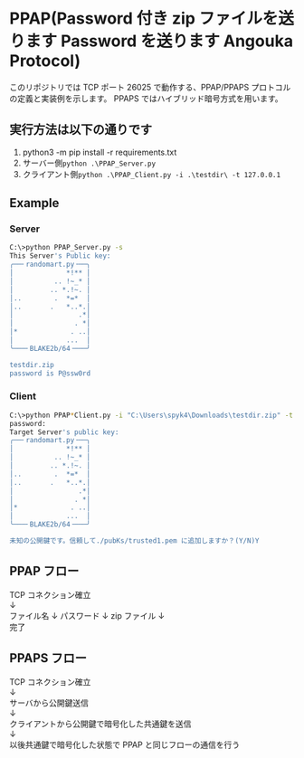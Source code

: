 # PPAP(Password 付き zip ファイルを送ります Password を送ります Angouka Protocol)

このリポジトリでは TCP ポート 26025 で動作する、PPAP/PPAPS プロトコルの定義と実装例を示します。
PPAPS ではハイブリッド暗号方式を用います。

## 実行方法は以下の通りです

1. python3 -m pip install -r requirements.txt
2. サーバー側`python .\PPAP_Server.py`
3. クライアント側`python .\PPAP_Client.py -i .\testdir\ -t 127.0.0.1`

## Example

### Server

```bash
C:\>python PPAP_Server.py -s
This Server's Public key:
╭──╴randomart.py╶──╮
│             *!** │
│          .. !~_* │
│         .. *.!~. │
│..        .  *=*  │
│..       .   *..*.│
│                .*│
│               . *│
│*             . ..│
│             ...  │
╰───╴BLAKE2b/64╶───╯

testdir.zip
password is P@ssw0rd
```

### Client

```bash
C:\>python PPAP*Client.py -i "C:\Users\spyk4\Downloads\testdir.zip" -t 127.0.0.1 -s
password:
Target Server's public key:
╭──╴randomart.py╶──╮
│             *!** │
│          .. !~_* │
│         .. *.!~. │
│..        .  *=*  │
│..       .   *..*.│
│                .*│
│               . *│
│*             . ..│
│             ...  │
╰───╴BLAKE2b/64╶───╯

未知の公開鍵です。信頼して./pubKs/trusted1.pem に追加しますか？(Y/N)Y

```

## PPAP フロー

TCP コネクション確立  
↓  
ファイル名
↓
パスワード
↓
zip ファイル
↓  
完了

## PPAPS フロー

TCP コネクション確立  
↓  
サーバから公開鍵送信  
↓  
クライアントから公開鍵で暗号化した共通鍵を送信  
↓  
以後共通鍵で暗号化した状態で PPAP と同じフローの通信を行う
